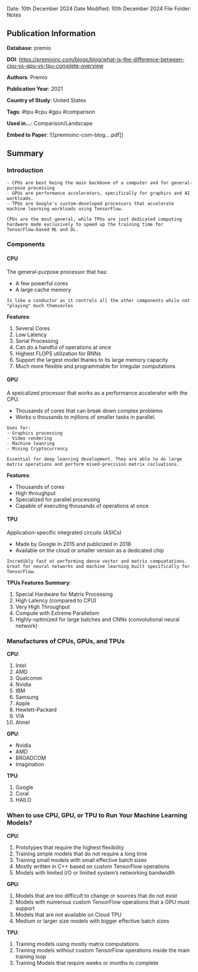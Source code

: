Date: 10th December 2024
Date Modified: 10th December 2024
File Folder: Notes
## Publication Information

**Database:** premio

**DOI**: https://premioinc.com/blogs/blog/what-is-the-difference-between-cpu-vs-gpu-vs-tpu-complete-overview

**Authors**: Premio

**Publication Year**: 2021

**Country of Study**: United States

**Tags**: #tpu #cpu #gpu #comparison

**Used in…**: Comparison/Landscape

**Embed to Paper**: ![[premioinc-com-blog....pdf]]

## Summary

### Introduction

```ad-summary
- CPUs are best being the main backbone of a computer and for general-purpose processing
- GPUs are performance accelerators, specifically for graphics and AI workloads.
- TPUs are Google's custom-developed processors that accelerate machine learning workloads using TensorFlow.
```

```ad-important
CPUs are the most general, while TPUs are just dedicated computing hardware made exclusively to speed up the training time for TensorFlow-based ML and DL.
```
### Components

#### CPU

The general-purpose processor that has:
- A few powerful cores
- A large cache memory

```ad-example
Is like a conductor as it controls all the other components while not "playing" much themsevles
```

**Features**:
1. Several Cores
2. Low Latency
3. Serial Processing
4. Can do a handful of operations at once
5. Highest FLOPS utilization for RNNs
6. Support the largest model thanks to its large memory capacity
7. Much more flexible and programmable for irregular computations

#### GPU

A speicalized processor that works as a performance accelerator with the CPU.
- Thousands of cores that can break down complex problems 
- Works o thousands to mjllions of smaller tasks in parallel.

```ad-example
Uses for:
- Graphics processing
- Video rendering
- Machine leanring
- Mining Cryptocurrency
```

```ad-important
Essential for deep leanring development. They are able to do large matrix operations and perform mixed-precision matrix cacluations.
```

**Features**:
- Thousands of cores
- High throughput
- Specialized for parallel processing
- Capable of executing thousands of operations at once

#### TPU

Application-specific integrated circuits (ASICs) 
- Made by Google in 2015 and publicized in 2018
- Available on the cloud or smaller version as a dedicated chip

```ad-important
Incredibly fast at performing dense vector and matrix compuatations. Great for neural networks and machine learning built specifically for TensorFlow.
```

**TPUs Features Summary**:
1. Special Hardware for Matrix Processing
2. High Latency (compared to CPU)
3. Very High Throughput
4. Compute with Extreme Parallelism
5. Highly-optimized for large batches and CNNs (convolutional neural network)

### Manufactures of CPUs, GPUs, and TPUs

**CPU**:
1. Intel
2. AMD
3. Qualcomm
4. Nvidia
5. IBM
6. Samsung
7. Apple
8. Hewlett-Packard
9. VIA
10. Atmel

**GPU**:
- Nvidia
- AMD
- BROADCOM
- Imagination

**TPU**:
1. Google
2. Coral
3. HAILO

### When to use CPU, GPU, or TPU to Run Your Machine Learning Models?

**CPU**:
1. Prototypes that require the highest flexibility
2. Training simple models that do not require a long time
3. Training small models with small effective batch sizes
4. Mostly written in C++ based on custom TensorFlow operations
5. Models with limited I/O or limited system’s networking bandwidth

**GPU**:
1. Models that are too difficult to change or sources that do not exist
2. Models with numerous custom TensorFlow operations that a GPU must support
3. Models that are not available on Cloud TPU
4. Medium or larger size models with bigger effective batch sizes

**TPU**:
1. Training models using mostly matrix computations
2. Training models without custom TensorFlow operations inside the main training loop
3. Training Models that require weeks or months to complete





